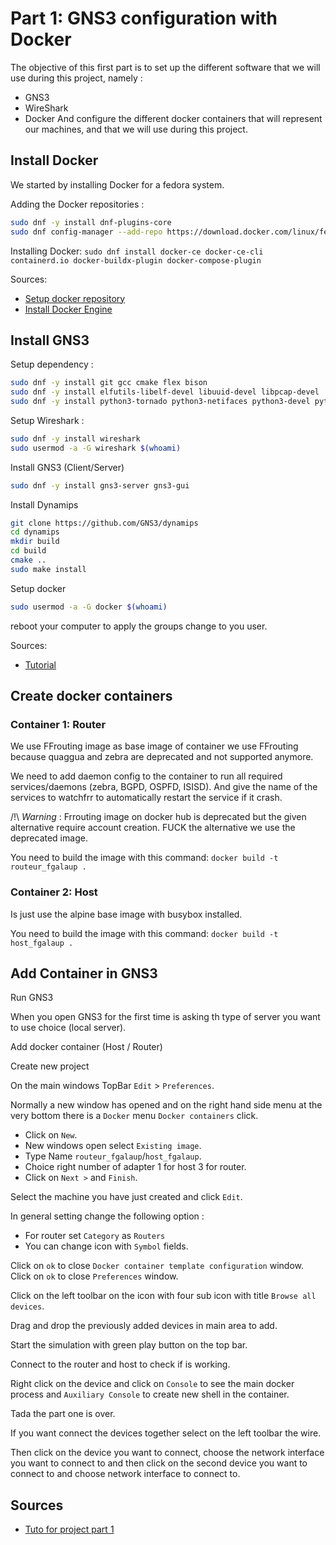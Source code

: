 # Part 1: GNS3 configuration with Docker

The objective of this first part is to set up the different software that we will use during this project, namely : 
- GNS3
- WireShark
- Docker
And configure the different docker containers that will represent our machines, and that we will use during this project.

## Install Docker

We started by installing Docker for a fedora system.

Adding the Docker repositories :
```bash
sudo dnf -y install dnf-plugins-core
sudo dnf config-manager --add-repo https://download.docker.com/linux/fedora/docker-ce.repo
```

Installing Docker:
`sudo dnf install docker-ce docker-ce-cli containerd.io docker-buildx-plugin docker-compose-plugin`

Sources:
 - [Setup docker repository](https://docs.docker.com/engine/install/fedora/#set-up-the-repository)
 - [Install Docker Engine](https://docs.docker.com/engine/install/fedora/#install-docker-engine)

## Install GNS3

Setup dependency :
```bash
sudo dnf -y install git gcc cmake flex bison
sudo dnf -y install elfutils-libelf-devel libuuid-devel libpcap-devel
sudo dnf -y install python3-tornado python3-netifaces python3-devel python-pip python3-setuptools python3-PyQt4 python3-zmq
```

Setup Wireshark :
```bash
sudo dnf -y install wireshark
sudo usermod -a -G wireshark $(whoami)
```

Install GNS3 (Client/Server)
```bash
sudo dnf -y install gns3-server gns3-gui
```

Install Dynamips
```bash
git clone https://github.com/GNS3/dynamips
cd dynamips
mkdir build
cd build
cmake ..
sudo make install
```

Setup docker
```bash
sudo usermod -a -G docker $(whoami)
```

reboot your computer to apply the groups change to you user.

Sources:
 - [Tutorial](https://computingforgeeks.com/how-to-install-gns3-on-fedora-linux/)

## Create docker containers

### Container 1: Router

We use FFrouting image as base image of container we use FFrouting because quaggua and zebra are deprecated and not supported anymore.

We need to add daemon config to the container to run all required services/daemons (zebra, BGPD, OSPFD, ISISD).
And give the name of the services to watchfrr to automatically restart the service if it crash.

/!\ *Warning* : Frrouting image on docker hub is deprecated but the given alternative require account creation.
FUCK the alternative we use the deprecated image.

You need to build the image with this command:
`docker build -t routeur_fgalaup .`

### Container 2: Host

Is just use the alpine base image with busybox installed.

You need to build the image with this command:
`docker build -t host_fgalaup .`

## Add Container in GNS3

Run GNS3

When you open GNS3 for the first time is asking th type of server you want to use choice (local server).

Add docker container (Host / Router)

Create new project

On the main windows TopBar `Edit` > `Preferences`.

Normally a new window has opened and on the right hand side menu at the very bottom there is a `Docker` menu `Docker containers` click.

 - Click on `New`.
 - New windows open select `Existing image`.
 - Type Name `routeur_fgalaup`/`host_fgalaup`.
 - Choice right number of adapter 1 for host 3 for router.
 - Click on `Next >` and `Finish`.

Select the machine you have just created and click `Edit`.

In general setting change the following option :
 - For router set `Category` as `Routers`
 - You can change icon with `Symbol` fields.

Click on `ok` to close `Docker container template configuration`  window.
Click on `ok` to close `Preferences` window.

Click on the left toolbar on the icon with four sub icon with title `Browse all devices`.

Drag and drop the previously added devices in main area to add.

Start the simulation with green play button on the top bar.

Connect to the router and host to check if is working.

Right click on the device and click on `Console` to see the main docker process and `Auxiliary Console` to create new shell in the container.

Tada the part one is over.

If you want connect the devices together select on the left toolbar the wire.

Then click on the device you want to connect, choose the network interface you want to connect to and then click on the second device you want to connect to and choose network interface to connect to.

## Sources
 - [Tuto for project part 1](https://www.youtube.com/watch?v=D4nk5VSUelg)
